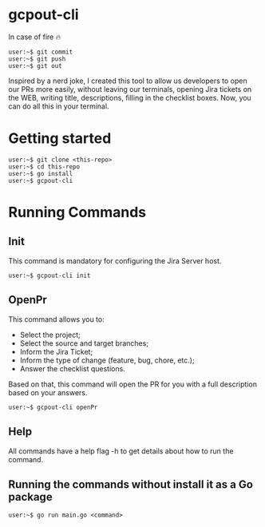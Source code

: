 # gcpout-cli
In case of fire :fire:
```console
user:~$ git commit
user:~$ git push
user:~$ git out
```

Inspired by a nerd joke, I created this tool to allow us developers to open our PRs more easily, without leaving our terminals, opening Jira tickets on the WEB, writing title, descriptions, filling in the checklist boxes. Now, you can do all this in your terminal.

# Getting started
```console
user:~$ git clone <this-repo>
user:~$ cd this-repo
user:~$ go install
user:~$ gcpout-cli
```

# Running Commands

## Init
This command is mandatory for configuring the Jira Server host.

```console
user:~$ gcpout-cli init
```

## OpenPr
This command allows you to:
- Select the project;
- Select the source and target branches;
- Inform the Jira Ticket;
- Inform the type of change (feature, bug, chore, etc.);
- Answer the checklist questions.

Based on that, this command will open the PR for you with a full description based on your answers.

```console
user:~$ gcpout-cli openPr
```

## Help
All commands have a help flag -h to get details about how to run the command.

## Running the commands without install it as a Go package

```console
user:~$ go run main.go <command>
```